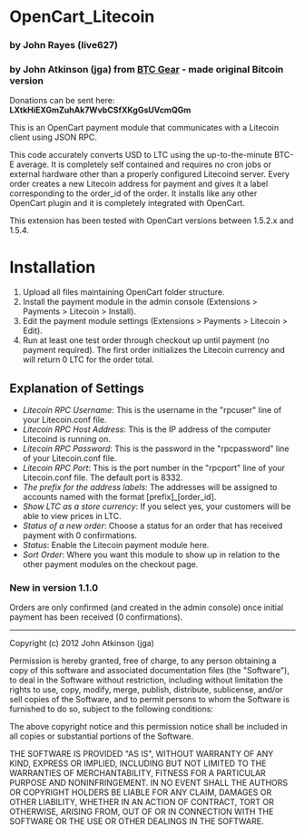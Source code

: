 # OpenCart_Litecoin
### by John Rayes (live627)
### by John Atkinson (jga) from [BTC Gear](http://ltcgear.com/) - made original Bitcoin version

Donations can be sent here: **LXtkHiEXGmZuhAk7WvbCSfXKgGsUVcmQGm**

This is an OpenCart payment module that communicates with a Litecoin client using JSON RPC.

This code accurately converts USD to LTC using the up-to-the-minute BTC-E average.  It is completely self contained and requires no cron jobs or external hardware other than a properly configured Litecoind server.  Every order creates a new Litecoin address for payment and gives it a label corresponding to the order_id of the order.  It installs like any other OpenCart plugin and it is completely integrated with OpenCart.

This extension has been tested with OpenCart versions between 1.5.2.x and 1.5.4.

# Installation

1. Upload all files maintaining OpenCart folder structure.
2. Install the payment module in the admin console (Extensions > Payments > Litecoin > Install).
3. Edit the payment module settings (Extensions > Payments > Litecoin > Edit).
4. Run at least one test order through checkout up until payment (no payment required).  The first order initializes the Litecoin currency and will return 0 LTC for the order total.

## Explanation of Settings

* *Litecoin RPC Username*: This is the username in the "rpcuser" line of your Litecoin.conf file.
* *Litecoin RPC Host Address*: This is the IP address of the computer Litecoind is running on.
* *Litecoin RPC Password*: This is the password in the "rpcpassword" line of your Litecoin.conf file.
* *Litecoin RPC Port*: This is the port number in the "rpcport" line of your Litecoin.conf file.  The default port is 8332.
* *The prefix for the address labels*: The addresses will be assigned to accounts named with the format [prefix]_[order_id].
* *Show LTC as a store currency*: If you select yes, your customers will be able to view prices in LTC.
* *Status of a new order*: Choose a status for an order that has received payment with 0 confirmations.
* *Status*: Enable the Litecoin payment module here.
* *Sort Order*: Where you want this module to show up in relation to the other payment modules on the checkout page.


### New in version 1.1.0

Orders are only confirmed (and created in the admin console) once initial payment has been received (0 confirmations).

* * *

Copyright (c) 2012 John Atkinson (jga)

Permission is hereby granted, free of charge, to any person obtaining a copy of this software and associated documentation files (the "Software"), to deal in the Software without restriction, including without limitation the rights to use, copy, modify, merge, publish, distribute, sublicense, and/or sell copies of the Software, and to permit persons to whom the Software is furnished to do so, subject to the following conditions:

The above copyright notice and this permission notice shall be included in all copies or substantial portions of the Software.

THE SOFTWARE IS PROVIDED "AS IS", WITHOUT WARRANTY OF ANY KIND, EXPRESS OR IMPLIED, INCLUDING BUT NOT LIMITED TO THE WARRANTIES OF MERCHANTABILITY, FITNESS FOR A PARTICULAR PURPOSE AND NONINFRINGEMENT. IN NO EVENT SHALL THE AUTHORS OR COPYRIGHT HOLDERS BE LIABLE FOR ANY CLAIM, DAMAGES OR OTHER LIABILITY, WHETHER IN AN ACTION OF CONTRACT, TORT OR OTHERWISE, ARISING FROM, OUT OF OR IN CONNECTION WITH THE SOFTWARE OR THE USE OR OTHER DEALINGS IN THE SOFTWARE.
